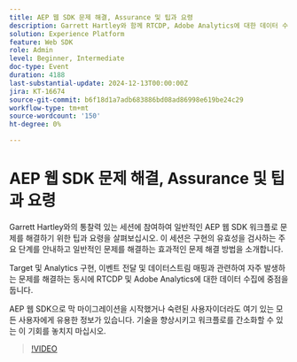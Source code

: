 ```yaml
---
title: AEP 웹 SDK 문제 해결, Assurance 및 팁과 요령
description: Garrett Hartley와 함께 RTCDP, Adobe Analytics에 대한 데이터 수집에 초점을 맞추고 일반적인 구현 문제를 해결하면서 AEP 웹 SDK 워크플로 문제에 대한 포괄적인 세션에 참여하십시오.
solution: Experience Platform
feature: Web SDK
role: Admin
level: Beginner, Intermediate
doc-type: Event
duration: 4188
last-substantial-update: 2024-12-13T00:00:00Z
jira: KT-16674
source-git-commit: b6f18d1a7adb683886bd08ad86998e619be24c29
workflow-type: tm+mt
source-wordcount: '150'
ht-degree: 0%

---
```



# AEP 웹 SDK 문제 해결, Assurance 및 팁과 요령

Garrett Hartley와의 통찰력 있는 세션에 참여하여 일반적인 AEP 웹 SDK 워크플로 문제를 해결하기 위한 팁과 요령을 살펴보십시오. 이 세션은 구현의 유효성을 검사하는 주요 단계를 안내하고 일반적인 문제를 해결하는 효과적인 문제 해결 방법을 소개합니다.

Target 및 Analytics 구현, 이벤트 전달 및 데이터스트림 매핑과 관련하여 자주 발생하는 문제를 해결하는 동시에 RTCDP 및 Adobe Analytics에 대한 데이터 수집에 중점을 둡니다.

AEP 웹 SDK으로 막 마이그레이션을 시작했거나 숙련된 사용자이더라도 여기 있는 모든 사용자에게 유용한 정보가 있습니다. 기술을 향상시키고 워크플로를 간소화할 수 있는 이 기회를 놓치지 마십시오.

>[!VIDEO](https://video.tv.adobe.com/v/3441092/?learn=on&enablevpops)

